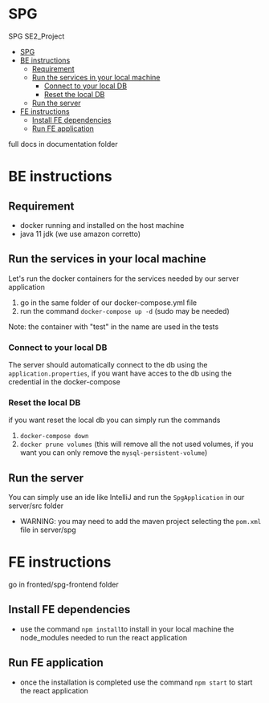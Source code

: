 # SPG
SPG SE2_Project

- [SPG](#spg)
- [BE instructions](#be-instructions)
  - [Requirement](#requirement)
  - [Run the services in your local machine](#run-the-services-in-your-local-machine)
    - [Connect to your local DB](#connect-to-your-local-db)
    - [Reset the local DB](#reset-the-local-db)
  - [Run the server](#run-the-server)
- [FE instructions](#fe-instructions)
  - [Install FE dependencies](#install-fe-dependencies)
  - [Run FE application](#run-fe-application)

full docs in documentation folder

# BE instructions
## Requirement

 + docker running and installed on the host machine
 + java 11 jdk (we use amazon corretto)

## Run the services in your local machine

Let's run the docker containers for the services needed by our server application

 1. go in the same folder of our docker-compose.yml file
 2. run the command  `docker-compose up -d` (sudo may be needed)

Note: the container with "test" in the name are used in the tests
### Connect to your local DB

The server should automatically connect to the db using the `application.properties`, if you want have acces to the db using the credential in the docker-compose

### Reset the local DB
 
 if you want reset the local db you can simply run the commands 
 1. `docker-compose down` 
 2. `docker prune volumes` (this will remove all the not used volumes, if you want you can only remove the `mysql-persistent-volume`)


## Run the server

You can simply use an ide like IntelliJ and run the `SpgApplication` in our server/src folder

 + WARNING: you may need to add the maven project selecting the `pom.xml` file in server/spg

# FE instructions

go in fronted/spg-frontend  folder
## Install FE dependencies

 + use the command `npm install`to install in your local machine the node_modules needed to run the react application

## Run FE application

 + once the installation is completed use the command `npm start` to start the react application


